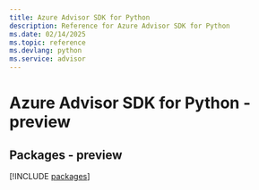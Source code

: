 ```yaml
---
title: Azure Advisor SDK for Python
description: Reference for Azure Advisor SDK for Python
ms.date: 02/14/2025
ms.topic: reference
ms.devlang: python
ms.service: advisor
---
```

# Azure Advisor SDK for Python - preview
## Packages - preview
[!INCLUDE [packages](advisor-index.md)]